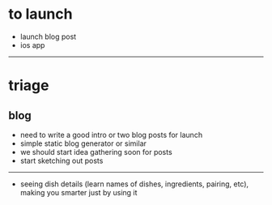 # to launch

- launch blog post
- ios app

---

# triage

## blog

- need to write a good intro or two blog posts for launch
- simple static blog generator or similar
- we should start idea gathering soon for posts
- start sketching out posts

---

- seeing dish details (learn names of dishes, ingredients, pairing, etc), making you smarter just by using it
